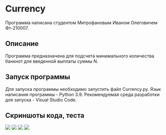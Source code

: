 # Currency
 
 Программа написана студентом Митрофановым Иваном Олеговичем Фт-210007.

## Описание

 Программа предназначена для подсчета минимального количества банкнот для введенной выплаты суммы N.

## Запуск программы

 Для запуска программы необходимо запустить файл Currency.py. Язык написания программы - Python 3.9. Рекомендуемая среда разработки для запуска - Visual Studio Code.

## Скриншоты кода, теста
![](https://sun9-north.userapi.com/sun9-83/s/v1/ig2/Fcm3Nj53fxVUVGiid-cqkbIcQLSRhxCAIVN0nrsLlbYQl5GMVAP4hFmZuqZwtWMxYQIQ3aeNi55ktkkRAMSjpjnS.jpg?size=1526x687&quality=96&type=album)
![](https://sun9-west.userapi.com/sun9-53/s/v1/ig2/dBu3WYhZUqqrEQtHLnmQY8QOHkwL_jdSYRxxGdFyHut2-L1Bbu6SdtVcsllU2YNpwuGST9yD_W6Zdl3ehb9lNgdV.jpg?size=801x117&quality=96&type=album)
![](https://sun9-north.userapi.com/sun9-79/s/v1/ig2/48tY4is4ynKfbPEq7I_3lMJnfDipBts_X39R26-Aj7G5lUHCx-uzKma5zueaeZdnD5UMVRh-LcSj8i9wboGHuTvc.jpg?size=1528x574&quality=96&type=album)
![](https://sun2.sibirix.userapi.com/s/v1/ig2/Xy8uR9cnJEaW4e6moFc1rOVDRCiACkaSNj2H_Sn6QhCmfEY2Qyznef3sjLhT1Vfhe3NCWQMT1ag7ZRT5JLCIeeTw.jpg?size=1528x409&quality=96&type=album)